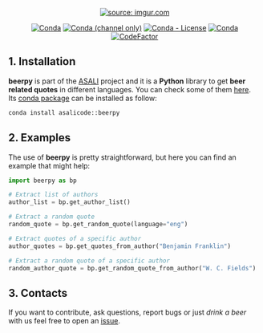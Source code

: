 <p align="center">
  <a href="https://imgur.com/6WVhNvb"><img src="https://i.imgur.com/6WVhNvb.png" title="source: imgur.com" /></a>
</p>
<p align="center">
  <a href="https://anaconda.org/ASALIcode/beerpy"><img alt="Conda" src="https://img.shields.io/conda/pn/asalicode/beerpy?color=orange&style=popout-square"></a>
  <a href="https://anaconda.org/ASALIcode/beerpy"><img alt="Conda (channel only)" src="https://img.shields.io/conda/vn/asalicode/beerpy?color=blue&style=popout-square"></a>
  <a href="https://anaconda.org/ASALIcode/beerpy"><img alt="Conda - License" src="https://img.shields.io/conda/l/asalicode/beerpy?style=popout-square"></a>
  <a href="https://anaconda.org/ASALIcode/beerpy"><img alt="Conda" src="https://img.shields.io/conda/dn/asalicode/beerpy?style=popout-square"></a>
  <a href="https://www.codefactor.io/repository/github/srebughini/beerpy"><img src="https://www.codefactor.io/repository/github/srebughini/beerpy/badge" alt="CodeFactor" /></a>
</p>

## 1. Installation
**beerpy** is part of the [ASALI](https://srebughini.github.io/ASALI/) project and it is a **Python** library to get **beer related quotes** in different languages. You can check some of them [here](https://srebughini.github.io/BEERQ/).  
Its [conda package](https://www.anaconda.com/) can be installed as follow:

```bash
conda install asalicode::beerpy
```  

## 2. Examples
The use of **beerpy** is pretty straightforward, but here you can find an example that might help:  

```python
import beerpy as bp

# Extract list of authors
author_list = bp.get_author_list()

# Extract a random quote
random_quote = bp.get_random_quote(language="eng")

# Extract quotes of a specific author
author_quotes = bp.get_quotes_from_author("Benjamin Franklin")

# Extract a random quote of a specific author
random_author_quote = bp.get_random_quote_from_author("W. C. Fields")
```

## 3. Contacts
If you want to contribute, ask questions, report bugs or just *drink a beer* with us feel free to open an [issue](https://github.com/srebughini/BEERPY/issues).
